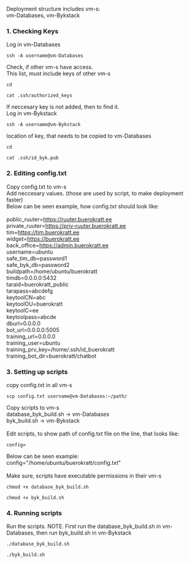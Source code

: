 Deployment structure includes vm-s:<br />
vm-Databases, vm-Bykstack
### 1. Checking Keys
Log in vm-Databases
```
ssh -A username@vm-Databases
```
Check, if other vm-s have access.<br />
This list, must include keys of other vm-s
```
cd
```
```
cat .ssh/authorized_keys
```
If neccesary key is not added, then to find it.<br />
Log in vm-Bykstack
```
ssh -A username@vm-Bykstack
```
location of key, that needs to be copied to vm-Databases
```
cd
```
```
cat .ssh/id_byk.pub
```
### 2. Editing config.txt
Copy config.txt to vm-s<br />
Add neccesary values. (those are used by script, to make deployment faster)<br />
Below can be seen example, how config.txt should look like:<br />
<br />
public_ruuter=https://ruuter.buerokratt.ee<br />
private_ruuter=https://priv-ruuter.buerokratt.ee<br />
tim=https://tim.buerokratt.ee<br />
widget=https://buerokratt.ee<br />
back_office=https://admin.buerokratt.ee<br />
username=ubuntu<br />
safe_tim_db=password1<br />
safe_byk_db=password2<br />
buildpath=/home/ubuntu/buerokratt<br />
timdb=0.0.0.0:5432<br />
taraid=buerokratt_public<br />
tarapass=abcdefg<br />
keytoolCN=abc<br />
keytoolOU=buerokratt<br />
keytoolC=ee<br />
keytoolpass=abcde<br />
dburl=0.0.0.0<br />
bot_url=0.0.0.0:5005<br />
training_url=0.0.0.0<br />
training_user=ubuntu<br />
training_prv_key=/home/.ssh/id_buerokratt<br />
training_bot_dir=buerokratt/chatbot

### 3. Setting up scripts
copy config.txt in all vm-s
```
scp config.txt username@vm-Databases:~/path/
```
Copy scripts to vm-s<br />
database_byk_build.sh -> vm-Databases<br />
byk_build.sh -> vm-Bykstack<br />
<br />
Edit scripts, to show path of config.txt file on the line, that looks like:
```
config=
```
Below can be seen example:<br />
config="/home/ubuntu/buerokratt/config.txt"<br />
<br />
Make sure, scripts have executable permissions in their vm-s
```
chmod +x database_byk_build.sh
```
```
chmod +x byk_build.sh
```
### 4. Running scripts
Run the scripts. NOTE. First run the database_byk_build.sh in vm-Databases, then run byk_build.sh in vm-Bykstack
```
./database_byk_build.sh
```
```
./byk_build.sh
```
